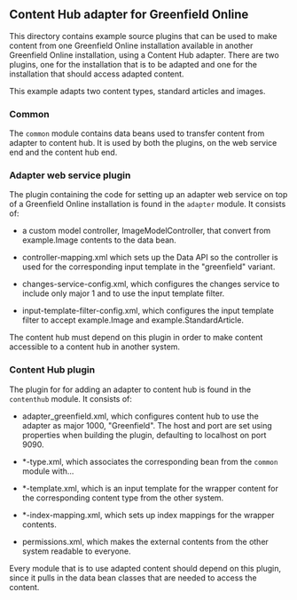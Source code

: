## Content Hub adapter for Greenfield Online

This directory contains example source plugins that can be used to
make content from one Greenfield Online installation available in
another Greenfield Online installation, using a Content Hub adapter.
There are two plugins, one for the installation that is to be adapted
and one for the installation that should access adapted content.

This example adapts two content types, standard articles and images.

### Common

The `common` module contains data beans used to transfer content from
adapter to content hub. It is used by both the plugins, on the web
service end and the content hub end.


### Adapter web service plugin

The plugin containing the code for setting up an adapter web service
on top of a Greenfield Online installation is found in the `adapter`
module.  It consists of:

 * a custom model controller, ImageModelController, that convert from
   example.Image contents to the data bean.

 * controller-mapping.xml which sets up the Data API so the controller
   is used for the corresponding input template in the "greenfield"
   variant.

 * changes-service-config.xml, which configures the changes service to
   include only major 1 and to use the input template filter.

 * input-template-filter-config.xml, which configures the input
   template filter to accept example.Image and example.StandardArticle.

The content hub must depend on this plugin in order to make content
accessible to a content hub in another system.


### Content Hub plugin

The plugin for for adding an adapter to content hub is found in the
`contenthub` module. It consists of:

 * adapter_greenfield.xml, which configures content hub to use the
   adapter as major 1000, "Greenfield". The host and port are set
   using properties when building the plugin, defaulting to localhost
   on port 9090.

 * *-type.xml, which associates the corresponding bean from the
   `common` module with...

 * *-template.xml, which is an input template for the wrapper content
   for the corresponding content type from the other system.

 * *-index-mapping.xml, which sets up index mappings for the wrapper
   contents.

 * permissions.xml, which makes the external contents from the other
   system readable to everyone.

Every module that is to use adapted content should depend on this
plugin, since it pulls in the data bean classes that are needed to
access the content.

